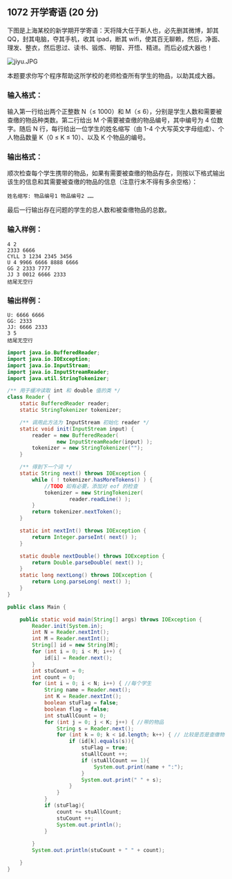 ## 1072 开学寄语 (20 分)

下图是上海某校的新学期开学寄语：天将降大任于斯人也，必先删其微博，卸其 QQ，封其电脑，夺其手机，收其 ipad，断其 wifi，使其百无聊赖，然后，净面、理发、整衣，然后思过、读书、锻炼、明智、开悟、精进。而后必成大器也！

![jiyu.JPG](https://images.ptausercontent.com/3b1d9f4a-778b-4942-a9e2-836262f363aa.JPG)

本题要求你写个程序帮助这所学校的老师检查所有学生的物品，以助其成大器。

### 输入格式：

输入第一行给出两个正整数 N（≤ 1000）和 M（≤ 6），分别是学生人数和需要被查缴的物品种类数。第二行给出 M 个需要被查缴的物品编号，其中编号为 4 位数字。随后 N 行，每行给出一位学生的姓名缩写（由 1-4 个大写英文字母组成）、个人物品数量 K（0 ≤ K ≤ 10）、以及 K 个物品的编号。

### 输出格式：

顺次检查每个学生携带的物品，如果有需要被查缴的物品存在，则按以下格式输出该生的信息和其需要被查缴的物品的信息（注意行末不得有多余空格）：

```
姓名缩写: 物品编号1 物品编号2 ……
```

最后一行输出存在问题的学生的总人数和被查缴物品的总数。

### 输入样例：

```in
4 2
2333 6666
CYLL 3 1234 2345 3456
U 4 9966 6666 8888 6666
GG 2 2333 7777
JJ 3 0012 6666 2333
结尾无空行
```

### 输出样例：

```out
U: 6666 6666
GG: 2333
JJ: 6666 2333
3 5
结尾无空行
```



```java
import java.io.BufferedReader;
import java.io.IOException;
import java.io.InputStream;
import java.io.InputStreamReader;
import java.util.StringTokenizer;

/** 用于缓冲读取 int 和 double 值的类 */
class Reader {
    static BufferedReader reader;
    static StringTokenizer tokenizer;

    /** 调用此方法为 InputStream 初始化 reader */
    static void init(InputStream input) {
        reader = new BufferedReader(
                new InputStreamReader(input) );
        tokenizer = new StringTokenizer("");
    }

    /** 得到下一个词 */
    static String next() throws IOException {
        while ( ! tokenizer.hasMoreTokens() ) {
            //TODO 如有必要，添加对 eof 的检查
            tokenizer = new StringTokenizer(
                    reader.readLine() );
        }
        return tokenizer.nextToken();
    }

    static int nextInt() throws IOException {
        return Integer.parseInt( next() );
    }

    static double nextDouble() throws IOException {
        return Double.parseDouble( next() );
    }
    static long nextLong() throws IOException {
        return Long.parseLong( next() );
    }
}

public class Main {

    public static void main(String[] args) throws IOException {
        Reader.init(System.in);
        int N = Reader.nextInt();
        int M = Reader.nextInt();
        String[] id = new String[M];
        for (int i = 0; i < M; i++) {
            id[i] = Reader.next();
        }
        int stuCount = 0;
        int count = 0;
        for (int i = 0; i < N; i++) { //每个学生
            String name = Reader.next();
            int K = Reader.nextInt();
            boolean stuFlag = false;
            boolean flag = false;
            int stuAllCount = 0;
            for (int j = 0; j < K; j++) { //带的物品
                String s = Reader.next();
                for (int k = 0; k < id.length; k++) { // 比较是否是查缴物品
                    if (id[k].equals(s)){
                        stuFlag = true;
                        stuAllCount ++;
                        if (stuAllCount == 1){
                            System.out.print(name + ":");
                        }
                        System.out.print(" " + s);
                    }
                }
            }
            if (stuFlag){
                count += stuAllCount;
                stuCount ++;
                System.out.println();
            }
            
        }
        System.out.println(stuCount + " " + count);

    }
}
```

